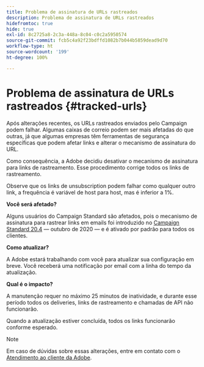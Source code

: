 ```yaml
---
title: Problema de assinatura de URLs rastreados
description: Problema de assinatura de URLs rastreados
hidefromtoc: true
hide: true
exl-id: 8c2725a8-2c3a-448a-8c04-c0c2a5950574
source-git-commit: fcb5c4a92f23bdffd1082b7b044b5859dead9d70
workflow-type: ht
source-wordcount: '199'
ht-degree: 100%

---
```


# Problema de assinatura de URLs rastreados {#tracked-urls}

Após alterações recentes, os URLs rastreados enviados pelo Campaign podem falhar. Algumas caixas de correio podem ser mais afetadas do que outras, já que algumas empresas têm ferramentas de segurança específicas que podem afetar links e alterar o mecanismo de assinatura do URL.

Como consequência, a Adobe decidiu desativar o mecanismo de assinatura para links de rastreamento. Esse procedimento corrige todos os links de rastreamento.

Observe que os links de unsubscription podem falhar como qualquer outro link, a frequência é variável de host para host, mas é inferior a 1%.

**Você será afetado?**

Alguns usuários do Campaign Standard são afetados, pois o mecanismo de assinatura para rastrear links em emails foi introduzido no [Campaign Standard 20.4](release-notes-2020.md#release-20-4---october-2020) — outubro de 2020 — e é ativado por padrão para todos os clientes.

**Como atualizar?**

A Adobe estará trabalhando com você para atualizar sua configuração em breve. Você receberá uma notificação por email com a linha do tempo da atualização.

**Qual é o impacto?**

A manutenção requer no máximo 25 minutos de inatividade, e durante esse período todos os deliveries, links de rastreamento e chamadas de API não funcionarão.

Quando a atualização estiver concluída, todos os links funcionarão conforme esperado.

>[!NOTE]
>
>Em caso de dúvidas sobre essas alterações, entre em contato com o [Atendimento ao cliente da Adobe](https://helpx.adobe.com/br/enterprise/admin-guide.html/enterprise/using/support-for-experience-cloud.ug.html).
